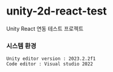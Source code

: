 # unity-2d-react-test
 Unity React 연동 테스트 프로젝트

### 시스템 환경
    Unity editor version : 2023.2.2f1
    Code editor : Visual studio 2022